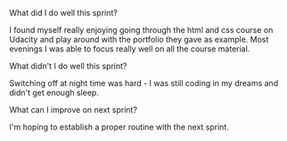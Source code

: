 What did I do well this sprint?

I found myself really enjoying going through the html and css course on Udacity and play around with the portfolio they gave as example. Most evenings I was able to focus really well on all the course material.


What didn't I do well this sprint?

Switching off at night time was hard - I was still coding in my dreams and didn't get enough sleep. 


What can I improve on next sprint?

I'm hoping to establish a proper routine with the next sprint.
